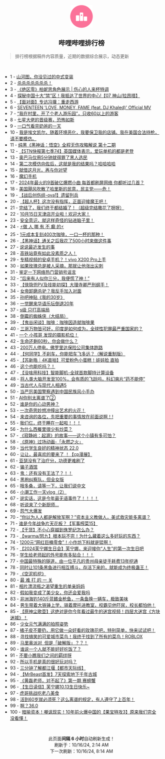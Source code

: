 <div align="center">
    <img src="./assets/icon_rank.png" alt="logo" />
    <h2>哔哩哔哩排行榜</h>
</div>

> 排行榜根据稿件内容质量，近期的数据综合展示，动态更新

<br />

<ul><li><span>1 - <a href=https://www.bilibili.com/BV1Lp2RYzEpX>山河图，你没见过的中式变装</a></span></li><li><span>2 - <a href=https://www.bilibili.com/BV1C42hYUEyN>杀杀杀杀杀杀杀！</a></span></li><li><span>3 - <a href=https://www.bilibili.com/BV1vNmjYhES4>《绝区零》柏妮思角色展示&nbsp;|&nbsp;伤心的人来杯特调</a></span></li><li><span>4 - <a href=https://www.bilibili.com/BV12Q2mYiEBA>探秘中国十大“禁”区！我抵达了世界的中心!【07&nbsp;神山/拉昂措】</a></span></li><li><span>5 - <a href=https://www.bilibili.com/BV1ex2rYFETb>【面对面】专访冯骥：重走西游</a></span></li><li><span>6 - <a href=https://www.bilibili.com/BV1Bg2zYaE3P>SEVENTEEN&nbsp;&#39;LOVE,&nbsp;MONEY,&nbsp;FAME&nbsp;(feat.&nbsp;DJ&nbsp;Khaled)&#39;&nbsp;Official&nbsp;MV</a></span></li><li><span>7 - <a href=https://www.bilibili.com/BV1Zm22YJEEV>“我在村里，开了个老人游乐园”，只收60以上的游客</a></span></li><li><span>8 - <a href=https://www.bilibili.com/BV1oR2DYcEer>七星大佬的晋级赛，恐怖如斯</a></span></li><li><span>9 - <a href=https://www.bilibili.com/BV1f928Y3En7>一口气看完奶爸的一天</a></span></li><li><span>10 - <a href=https://www.bilibili.com/BV1Wq2qYKEnz>我是埃文凯尔，随着环境恶化，我要保卫我的店铺。我在美国合法持枪，请不要模仿。</a></span></li><li><span>11 - <a href=https://www.bilibili.com/BV1fs2iYsESJ>纯黑《黑神话：悟空》全程无伤攻略解说&nbsp;第十二期</a></span></li><li><span>12 - <a href=https://www.bilibili.com/BV1612zYBEzj>【STN快报第七季74】英国媒体表示，爱玩单机的都是老登</a></span></li><li><span>13 - <a href=https://www.bilibili.com/BV1Nd2iYNEFR>奥巴马仅用5分钟就得罪了黑人选民</a></span></li><li><span>14 - <a href=https://www.bilibili.com/BV1oZmVYtEoF>第二次模仿向佐后，这就是我的结果吗？哈哈哈哈</a></span></li><li><span>15 - <a href=https://www.bilibili.com/BV1c4m5YBEk8>就借这月光，再与你对望</a></span></li><li><span>16 - <a href=https://www.bilibili.com/BV1e72zYoEpz>魔幻手机</a></span></li><li><span>17 - <a href=https://www.bilibili.com/BV16a29YCEes>2024年最火的9首破亿爆燃小曲&nbsp;每首都刷屏网络&nbsp;你都听过几首？</a></span></li><li><span>18 - <a href=https://www.bilibili.com/BV1h72vY3ExE>美国飓风吹散了哈里斯的民意，民主党——危！</a></span></li><li><span>19 - <a href=https://www.bilibili.com/BV1Gk2BYQEiB>【战后创伤组-ova1】遗留列兵</a></span></li><li><span>20 - <a href=https://www.bilibili.com/BV1tu2BY5Ek2>【超人杯】这次没有指挥，正面迎接魔王吧！</a></span></li><li><span>21 - <a href=https://www.bilibili.com/BV1xn2hYXEdR>完结了，我们终于都结婚了！（超级完结撒花了呀呀）</a></span></li><li><span>22 - <a href=https://www.bilibili.com/BV1HQmLYgE3D>10月15日天津店开业啦！欢迎大家！</a></span></li><li><span>23 - <a href=https://www.bilibili.com/BV1zS2tYKEJJ>安全意识，就这样奇怪的钻进脑子里！</a></span></li><li><span>24 - <a href=https://www.bilibili.com/BV15k2hYBEHv>⚡做&nbsp;人&nbsp;哪&nbsp;有&nbsp;不&nbsp;癫&nbsp;的⚡</a></span></li><li><span>25 - <a href=https://www.bilibili.com/BV1DG29Y4Ebv>1元成本复刻400次咖啡，一口一杯的那种！</a></span></li><li><span>26 - <a href=https://www.bilibili.com/BV1NB2tYyEk8>【黑神话】通关之后我花了500小时来做这件事</a></span></li><li><span>27 - <a href=https://www.bilibili.com/BV1tjm5YLEUH>说说最近发生的事</a></span></li><li><span>28 - <a href=https://www.bilibili.com/BV1xnm5YkEkv>高铁站竟有如此没素质之人！</a></span></li><li><span>29 - <a href=https://www.bilibili.com/BV1ePm5YWEvK>专精视频的安卓手机？！vivo&nbsp;X200&nbsp;Pro上手</a></span></li><li><span>30 - <a href=https://www.bilibili.com/BV19p28YaEci>如果玫瑰总是被人采摘，那就让他涨出尖刺</a></span></li><li><span>31 - <a href=https://www.bilibili.com/BV1SY28YREED>鉴定一下网络热门营销号谣言</a></span></li><li><span>32 - <a href=https://www.bilibili.com/BV1oL28YTEXf>“后来有人似你三分，我便慌了神！”</a></span></li><li><span>33 - <a href=https://www.bilibili.com/BV1mimVYkEWG>【侠隐兜PV及技能初探】大理寺卿严刑纲手！</a></span></li><li><span>34 - <a href=https://www.bilibili.com/BV1622UYfEj2>女帝卸磨杀驴？我反手加入对面</a></span></li><li><span>35 - <a href=https://www.bilibili.com/BV1h12SYEEQs>孙吧神贴《我的30岁》</a></span></li><li><span>36 - <a href=https://www.bilibili.com/BV1tT2VYzENg>一觉醒来华语乐坛倒退20年</a></span></li><li><span>37 - <a href=https://www.bilibili.com/BV1ga28Y4EiA>s级&nbsp;只打高端局</a></span></li><li><span>38 - <a href=https://www.bilibili.com/BV1vP2hYvE7k>倒霉的蜘蛛侠（大结局）</a></span></li><li><span>39 - <a href=https://www.bilibili.com/BV1YT2hYaEWw>【鬼谷闲谈】咖啡：咖啡因造就咖啡果</a></span></li><li><span>40 - <a href=https://www.bilibili.com/BV1vS2vYJEZk>三哥万物皆可奸，印度是如何成为，全球性犯罪最严重国家的？</a></span></li><li><span>41 - <a href=https://www.bilibili.com/BV1cg28YrEPe>一个&nbsp;小孩哥&nbsp;发现的摄影机位！</a></span></li><li><span>42 - <a href=https://www.bilibili.com/BV1Et1XYeEoy>生命还剩60秒，你会做什么？</a></span></li><li><span>43 - <a href=https://www.bilibili.com/BV1HP2zYqELC>200万人停电，佛罗里达保险公司集体跑路</a></span></li><li><span>44 - <a href=https://www.bilibili.com/BV1Pj2mYhENN>【何同学】不刹车，你能把车飞多远？（解说重制版）</a></span></li><li><span>45 - <a href=https://www.bilibili.com/BV1DY2aYYEtk>【苏新皓｜4K直拍】可爱粉色小蛋糕！娃娃脸&nbsp;直拍</a></span></li><li><span>46 - <a href=https://www.bilibili.com/BV1UU2BY2EhP>这个也能吃吗？！</a></span></li><li><span>47 - <a href=https://www.bilibili.com/BV1au2hYcESz>【没啥用科技】智能脚机-全球首款脚持计算设备</a></span></li><li><span>48 - <a href=https://www.bilibili.com/BV1Hi22YZEZL>将人类大脑开发至100%，会有质的飞跃吗，科幻爽片“药不能停”</a></span></li><li><span>49 - <a href=https://www.bilibili.com/BV1vj2zYtEp1>当古代人与现代人相遇5</a></span></li><li><span>50 - <a href=https://www.bilibili.com/BV1c426Y6EwX>当严厉美国警察遇到中国民族风小手办</a></span></li><li><span>51 - <a href=https://www.bilibili.com/BV1Vo2qYpEMt>AI你别太离谱了②</a></span></li><li><span>52 - <a href=https://www.bilibili.com/BV1Ev2hYVEU8>谁是你的心动男神？</a></span></li><li><span>53 - <a href=https://www.bilibili.com/BV1p42hYUEiu>一次奇思妙想冲撞出艺术的火花！</a></span></li><li><span>54 - <a href=https://www.bilibili.com/BV1vo2tYhE83>来咨询的各位，先把重要的事情放在前面说啊！!</a></span></li><li><span>55 - <a href=https://www.bilibili.com/BV1pv2vYfE94>我们仨，终于睡在一起啦！！！</a></span></li><li><span>56 - <a href=https://www.bilibili.com/BV1vd2UYXEZk>为什么西餐里很少有炒菜？</a></span></li><li><span>57 - <a href=https://www.bilibili.com/BV1z52rYqEwv>《寂静岭：起源》的故事——这个小镇有多可怕？</a></span></li><li><span>58 - <a href=https://www.bilibili.com/BV17RmVY8E9X>《原神》过场动画-「永燃之火」</a></span></li><li><span>59 - <a href=https://www.bilibili.com/BV1w32aYUEpS>当代学生良好的精神状态&nbsp;22.0</a></span></li><li><span>60 - <a href=https://www.bilibili.com/BV1Kq2DYCEeo>让让，最喜欢的要来了&nbsp;！【cp漫展】</a></span></li><li><span>61 - <a href=https://www.bilibili.com/BV1jQ2qYdEoR>亚瑟没有了治疗分，功德更难刷了</a></span></li><li><span>62 - <a href=https://www.bilibili.com/BV1kb2hY7EQs>骗子酒馆</a></span></li><li><span>63 - <a href=https://www.bilibili.com/BV1b621YKEh9>鬼：还有没有王法了？！！</a></span></li><li><span>64 - <a href=https://www.bilibili.com/BV1Rw29YPEZ5>黑袍纠察队，但全女版</a></span></li><li><span>65 - <a href=https://www.bilibili.com/BV1mQmGYkEpS>哦多桑，请等一下，让我们说中文</a></span></li><li><span>66 - <a href=https://www.bilibili.com/BV1DL2dYAEKf>小潮工作一天vlog（2）</a></span></li><li><span>67 - <a href=https://www.bilibili.com/BV15k2hYBEQo>说实话，这是今年最无语事件了！！！！</a></span></li><li><span>68 - <a href=https://www.bilibili.com/BV1ZX2tYPEHb>听说来了个新厨师...</a></span></li><li><span>69 - <a href=https://www.bilibili.com/BV16Y2hYyEm2>怨气大爆发</a></span></li><li><span>70 - <a href=https://www.bilibili.com/BV1w4m5YBE7Z>“你以为人人都是解放军啊？”资本主义教做人，美式救灾能多离谱？</a></span></li><li><span>71 - <a href=https://www.bilibili.com/BV1wQ2RYSEHK>谁是今年战争片天花板？【军事榨菜15】</a></span></li><li><span>72 - <a href=https://www.bilibili.com/BV1P62DYrETf>【干货】不小心穿越到侏罗纪怎么办？</a></span></li><li><span>73 - <a href=https://www.bilibili.com/BV1a4mVYSEBS>【warma/怒九】根本玩不完！为什么藏着这么多好玩的东西？</a></span></li><li><span>74 - <a href=https://www.bilibili.com/BV1eh21YGEcu>1200元“网红巨桶零食”！小作坊下料就是猛啊！</a></span></li><li><span>75 - <a href=https://www.bilibili.com/BV1rg2rYgEVp>【2024芙宁娜生日会】芙宁娜，来迎接你“人生”的第一次生日吧</a></span></li><li><span>76 - <a href=https://www.bilibili.com/BV1vJ2zY4EsT>学生给老师起的外号能有多贴合！！！</a></span></li><li><span>77 - <a href=https://www.bilibili.com/BV1Lo2zYcEso>中国最特殊的隧道，由一位平凡的贵州母亲徒手耗费13年挖通</a></span></li><li><span>78 - <a href=https://www.bilibili.com/BV1Bv2hYVE8j>同时让101条黑鱼进行相互搏斗，存活下来的，就能成为终极蛊王！</a></span></li><li><span>79 - <a href=https://www.bilibili.com/BV1t82zYUEBg>《空泥机挖》</a></span></li><li><span>80 - <a href=https://www.bilibili.com/BV16y2qYhEoH>最&nbsp;难&nbsp;打&nbsp;的&nbsp;一&nbsp;关</a></span></li><li><span>81 - <a href=https://www.bilibili.com/BV19K29YhE7K>相片漂流瓶之渴望重生的单亲妈妈</a></span></li><li><span>82 - <a href=https://www.bilibili.com/BV1mR2bYQEu5>假如我变成了美少女，你还会爱我吗</a></span></li><li><span>83 - <a href=https://www.bilibili.com/BV18p2qY1Epj>非洲海钓140斤蓝鳍金枪鱼，一条鱼换一辆车，极致美味</a></span></li><li><span>84 - <a href=https://www.bilibili.com/BV1aE2qYEE9q>男生带着大铁锤上学，骑着摩托进教室，校霸见他吓尿，校长都怕他！</a></span></li><li><span>85 - <a href=https://www.bilibili.com/BV1sN2aYXE1q>【原神尘歌壶】这绝对是你今年看过最牛的迷宫视频！四层大迷宫《方块迷城》！</a></span></li><li><span>86 - <a href=https://www.bilibili.com/BV1eEm3YjEar>少女元气满满的拍照姿势</a></span></li><li><span>87 - <a href=https://www.bilibili.com/BV1cs2BYPEFM>橘子皮不要扔，用它做一朵好看的玫瑰花吧，特别简单，快来试试吧！</a></span></li><li><span>88 - <a href=https://www.bilibili.com/BV1TR2bYQEjy>寻找搞笑的可爱城市菜鸟！我终于找到了所有的菜鸟！ROBLOX</a></span></li><li><span>89 - <a href=https://www.bilibili.com/BV1AT2aYHE6F>马里奥派对&nbsp;&nbsp;但是「破解版」？？！</a></span></li><li><span>90 - <a href=https://www.bilibili.com/BV1K726Y2Ez1>谁说一个人就不能好好吃饭了？</a></span></li><li><span>91 - <a href=https://www.bilibili.com/BV1BQ2zYeEYx>不要小瞧我们之间的羁绊呀</a></span></li><li><span>92 - <a href=https://www.bilibili.com/BV191m5YsE3h>所以手机是真的很好玩对吗？</a></span></li><li><span>93 - <a href=https://www.bilibili.com/BV1zu2zYAEGf>三分钟了解都江堰【都市天际线】</a></span></li><li><span>94 - <a href=https://www.bilibili.com/BV1Nw2aYREP8>【MrBeast首发】7天探索地下千年古城</a></span></li><li><span>95 - <a href=https://www.bilibili.com/BV1Ck28YUEoD>《黄磊老师，对不起了》第一期&nbsp;赛螃蟹</a></span></li><li><span>96 - <a href=https://www.bilibili.com/BV1se2qYMEYD>【生日读信】芙宁娜10.13生日快乐~</a></span></li><li><span>97 - <a href=https://www.bilibili.com/BV1aA2bY4Edj>虎哥挑战吃老八美食</a></span></li><li><span>98 - <a href=https://www.bilibili.com/BV1szmVY6EYL>活到60岁就必须死？这么离谱的规定，有人遵守了上百年！</a></span></li><li><span>99 - <a href=https://www.bilibili.com/BV1ir2hYuEHL>啊？36.0</a></span></li><li><span>100 - <a href=https://www.bilibili.com/BV1ie2SYdEVW>暗喻资本！嘲讽现实！10年前火爆中国的【果宝特攻3】原来我们完全没看懂！</a></span></li></ul>

<br />

<p align=center>此页面<strong>间隔 6 小时</strong>自动刷新生成！<br>刷新于：10/16/24, 2:14 AM<br>下一次刷新：10/16/24, 8:14 AM</p>